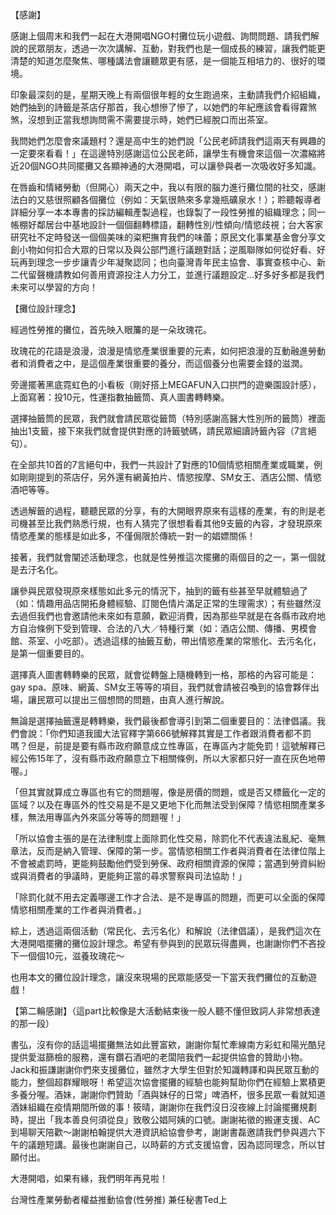 ---
---
【感謝】

感謝上個周末和我們一起在大港開唱NGO村攤位玩小遊戲、詢問問題、請我們解說的民眾朋友，透過一次次講解、互動，對我們也是一個成長的練習，讓我們能更清楚的知道怎麼聚焦、哪種講法會讓聽眾更有感，是一個能互相培力的、很好的環境。

印象最深刻的是，星期天晚上有兩個很年輕的女生跑過來，主動請我們介紹組織，她們抽到的詩籤是茶店仔那首，我心想慘了慘了，以她們的年紀應該會看得霧煞煞，沒想到正當我想詢問需不需要提示時，她們已經脫口而出茶室。

我問她們怎麼會來議題村？還是高中生的她們說「公民老師請我們這兩天有興趣的一定要來看看！」在這邊特別感謝這位公民老師，讓學生有機會來這個一次濃縮將近20個NGO共同擺攤又各顯神通的大港開唱，可以讓參與者一次吸收好多知識。

在唇齒和情緒勞動（但開心）兩天之中，我以有限的腦力進行攤位間的社交，感謝法白的又慈很照顧各個攤位（例如：天氣很熱來多拿幾瓶礦泉水！）；聆聽報導者詳細分享一本本專書的採訪編輯產製過程，也錄製了一段性勞推的組織理念；同一帳棚好鄰居台中基地設計一個個翻轉標語，翻轉性別/性傾向/情慾歧視；台大客家研究社不定時發送一個個美味的粢粑撫育我們的味蕾；原民文化事業基金會分享文創小物如何扣合大眾的日常以及與公部門進行議題對話；逆風聯隊如何從好看、好玩再到理念一步步讓青少年凝聚認同；也向臺灣青年民主協會、事實查核中心、新二代留聲機請教如何善用資源投注人力分工，並進行議題設定…好多好多都是我們未來可以學習的方向！

【攤位設計理念】

經過性勞推的攤位，首先映入眼簾的是一朵玫瑰花。

玫瑰花的花語是浪漫，浪漫是情慾產業很重要的元素，如何把浪漫的互動融進勞動者和消費者之中，是這個產業很重要的養分，而這個養分也需要金錢的滋潤。

旁邊擺著黑底霓虹色的小看板（剛好搭上MEGAFUN入口拱門的遊樂園設計感），上面寫著：投10元，性運指數抽籤筒、真人圖書轉轉樂。

選擇抽籤筒的民眾，我們就會請民眾從籤筒（特別感謝高醫大性別所的籤筒）裡面抽出1支籤，接下來我們就會提供對應的詩籤號碼，請民眾細讀詩籤內容（7言絕句）。

在全部共10首的7言絕句中，我們一共設計了對應的10個情慾相關產業或職業，例如剛剛提到的茶店仔，另外還有網黃拍片、情慾按摩、SM女王、酒店公關、情慾酒吧等等。

透過解籤的過程，聽聽民眾的分享，有的大開眼界原來有這樣的產業，有的則是老司機甚至比我們熟悉行規，也有人猜完了很想看看其他9支籤的內容，才發現原來情慾產業的態樣是如此多，不僅侷限於傳統一對一的娼嫖關係！

接著，我們就會闡述活動理念，也就是性勞推這次擺攤的兩個目的之一，第一個就是去汙名化。

讓參與民眾發現原來樣態如此多元的情況下，抽到的籤有些甚至早就體驗過了（如：情趣用品店開拓身體經驗、訂閱色情片滿足正常的生理需求）；有些雖然沒去過但我們也會邀請他未來如有意願，歡迎消費，因為那些早就是在各縣市政府地方自治條例下受到管理、合法的八大／特種行業（如：酒店公關、傳播、男模會館、茶室、小吃部）。透過這樣的抽籤互動，帶出情慾產業的常態化、去污名化，是第一個重要目的。

選擇真人圖書轉轉樂的民眾，就會從轉盤上隨機轉到一格，那格的內容可能是：gay spa、原味、網黃、SM女王等等的項目，我們就會請被召喚到的協會夥伴出場，讓民眾可以提出三個想問的問題，由真人進行解說。

無論是選擇抽籤還是轉轉樂，我們最後都會導引到第二個重要目的：法律倡議。我們會說：「你們知道我國大法官釋字第666號解釋其實是工作者跟消費者都不罰嗎？但是，前提是要有縣市政府願意成立性專區，在專區內才能免罰！這號解釋已經公佈15年了，沒有縣市政府願意立下相關條例，所以大家都只好一直在灰色地帶喔。」

「但其實就算成立專區也有它的問題喔，像是房價的問題，或是否又標籤化一定的區域？以及在專區外的性交易是不是又更地下化而無法受到保障？情慾相關產業多樣，無法用專區內外來區分等等的問題喔！」

「所以協會主張的是在法律制度上面除罰化性交易，除罰化不代表違法亂紀、毫無章法，反而是納入管理、保障的第一步。當情慾相關工作者與消費者在法律位階上不會被處罰時，更能夠鼓勵他們受到勞保、政府相關資源的保障；當遇到勞資糾紛或與消費者的爭議時，更能夠正當的尋求警察與司法協助！」

「除罰化就不用去定義哪邊工作才合法、是不是專區的問題，而更可以全面的保障情慾相關產業的工作者與消費者。」

綜上，透過這兩個活動（常民化、去污名化）和解說（法律倡議），是我們這次在大港開唱擺攤的攤位設計理念。希望有參與到的民眾玩得盡興，也謝謝你們不吝投下一個個10元，滋養玫瑰花～

也用本文的攤位設計理念，讓沒來現場的民眾能感受一下當天我們攤位的互動遊戲！

 

【第二輪感謝】（這part比較像是大活動結束後一般人聽不懂但致詞人非常想表達的那一段）

書弘，沒有你的話這場擺攤無法如此豐富欸，謝謝你幫忙牽線南方彩虹和陽光酷兒提供愛滋篩檢的服務，還有鑽石酒吧的老闆陪我們一起提供協會的贊助小物。Jack和振謙謝謝你們來支援攤位，雖然才大學生但對於知識轉譯和與民眾互動的能力，整個超群耀眼呀！希望這次協會擺攤的經驗也能夠幫助你們在經驗上累積更多養分喔。酒妹，謝謝你們贊助「酒與妹仔的日常」啤酒杯，很多民眾一看就知道酒妹組織在疫情期間所做的事！筱晴，謝謝你在我們沒日沒夜線上討論擺攤規劃時，提出「我本善良何須從良」致敬公娼阿姨的口號。謝謝祐徵的搬運支援、AC到場聊天陪歡～謝謝柏翰提供大港資訊給協會參考，謝謝書磊邀請我們參與週六下午的議題短講。最後也謝謝自己，以時薪的方式支援協會，因為認同理念，所以甘願付出。

大港開唱，如果有緣，我們明年再見啦！

台灣性產業勞動者權益推動協會(性勞推) 
兼任秘書Ted上
